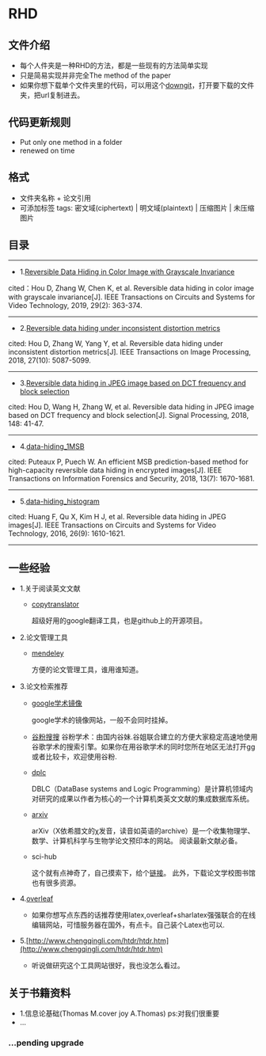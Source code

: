 # RHD
## 文件介绍
- 每个人件夹是一种RHD的方法，都是一些现有的方法简单实现
- 只是简易实现并非完全The method of the paper
- 如果你想下载单个文件夹里的代码，可以用这个[downgit](https://minhaskamal.github.io/DownGit/#/home)，打开要下载的文件夹，把url复制进去。
## 代码更新规则
- Put only one method in a folder
- renewed on time

## 格式
- 文件夹名称 + 论文引用
- 可添加标签 tags: 密文域(ciphertext) | 明文域(plaintext) | 压缩图片 | 未压缩图片

## 目录
----
* 1.[Reversible Data Hiding in Color Image with Grayscale Invariance](https://github.com/wangfeng22/RHD-development/tree/master/Reversible%20Data%20Hiding%20in%20Color%20Image%20with%20Grayscale%20Invariance)

cited：Hou D, Zhang W, Chen K, et al. Reversible data hiding in color image with grayscale invariance[J]. IEEE Transactions on Circuits and Systems for Video Technology, 2019, 29(2): 363-374.

----
* 2.[Reversible data hiding under inconsistent distortion metrics](https://github.com/wangfeng22/RHD-development/tree/master/Reversible%20data%20hiding%20under%20inconsistent%20distortion%20metrics)

cited: Hou D, Zhang W, Yang Y, et al. Reversible data hiding under inconsistent distortion metrics[J]. IEEE Transactions on Image Processing, 2018, 27(10): 5087-5099.

----
* 3.[Reversible data hiding in JPEG image based on DCT frequency and block selection](https://github.com/wangfeng22/RHD-development/tree/master/Reversible%20Data%20Hiding%20%20in%20JPEG%20Image%20Based%20on%20DCT%20Frequency%20and%20Block%20Selection)

cited: Hou D, Wang H, Zhang W, et al. Reversible data hiding in JPEG image based on DCT frequency and block selection[J]. Signal Processing, 2018, 148: 41-47.

----
* 4.[data-hiding_1MSB](https://github.com/wangfeng22/RHD-development/tree/master/data-hiding_1MSB)

cited: Puteaux P, Puech W. An efficient MSB prediction-based method for high-capacity reversible data hiding in encrypted images[J]. IEEE Transactions on Information Forensics and Security, 2018, 13(7): 1670-1681.

----
* 5.[data-hiding_histogram](https://github.com/wangfeng22/RHD-development/tree/master/data-hiding_histogram)

cited: Huang F, Qu X, Kim H J, et al. Reversible data hiding in JPEG images[J]. IEEE Transactions on Circuits and Systems for Video Technology, 2016, 26(9): 1610-1621.

----

## 一些经验
- 1.关于阅读英文文献
  - [copytranslator](https://copytranslator.github.io/guide/download.html#%E5%9C%A8%E7%BA%BF%E4%BA%A4%E6%B5%81%E4%B8%8E%E5%8F%8D%E9%A6%88)
    
    超级好用的google翻译工具，也是github上的开源项目。
    
- 2.论文管理工具
  - [mendeley](https://www.mendeley.com/download-desktop/)
    
    方便的论文管理工具，谁用谁知道。
     
- 3.论文检索推荐
  - [google学术镜像](http://ac.scmor.com/)
    
    google学术的镜像网站，一般不会同时挂掉。
  - [谷粉搜搜](https://gfsoso.99lb.net/)
    谷粉学术：由国内谷妹.谷姐联合建立的方便大家稳定高速地使用谷歌学术的搜索引擎。如果你在用谷歌学术的同时您所在地区无法打开gg或者比较卡，欢迎使用谷粉.
    
  - [dplc](https://dblp.uni-trier.de/search)

     DBLC（DataBase systems and Logic Programming）是计算机领域内对研究的成果以作者为核心的一个计算机类英文文献的集成数据库系统。
  - [arxiv](https://arxiv.org/)
    
    arXiv（X依希腊文的χ发音，读音如英语的archive）是一个收集物理学、数学、计算机科学与生物学论文预印本的网站。
    阅读最新文献必备。
  - sci-hub
    
    这个就有点神奇了，自己摸索下，给个[链接](https://zhuanlan.zhihu.com/p/24299207)。
    此外，下载论文学校图书馆也有很多资源。

- 4.[overleaf](https://www.overleaf.com/)
  - 如果你想写点东西的话推荐使用latex,overleaf+sharlatex强强联合的在线编辑网站，可惜服务器在国外，有点卡。自己装个Latex也可以.

- 5.[http://www.chengqingli.com/htdr/htdr.htm](http://www.chengqingli.com/htdr/htdr.htm)
  - 听说做研究这个工具网站很好，我也没怎么看过。

## 关于书籍资料
- 1.信息论基础(Thomas M.cover joy A.Thomas)  ps:对我们很重要
- ...

### ...pending upgrade


